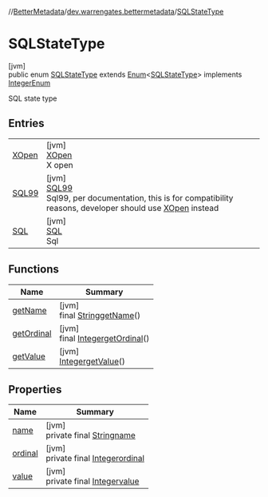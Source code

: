 //[BetterMetadata](../../../index.md)/[dev.warrengates.bettermetadata](../index.md)/[SQLStateType](index.md)

# SQLStateType

[jvm]\
public enum [SQLStateType](index.md) extends [Enum](https://docs.oracle.com/javase/8/docs/api/java/lang/Enum.html)&lt;[SQLStateType](index.md)&gt; implements [IntegerEnum](../-integer-enum/index.md)

SQL state type

## Entries

| | |
|---|---|
| [XOpen](-x-open/index.md) | [jvm]<br>[XOpen](-x-open/index.md)<br>X open |
| [SQL99](-s-q-l99/index.md) | [jvm]<br>[SQL99](-s-q-l99/index.md)<br>Sql99, per documentation, this is for compatibility reasons, developer should use [XOpen](-x-open/index.md) instead |
| [SQL](-s-q-l/index.md) | [jvm]<br>[SQL](-s-q-l/index.md)<br>Sql |

## Functions

| Name | Summary |
|---|---|
| [getName](get-name.md) | [jvm]<br>final [String](https://docs.oracle.com/javase/8/docs/api/java/lang/String.html)[getName](get-name.md)() |
| [getOrdinal](get-ordinal.md) | [jvm]<br>final [Integer](https://docs.oracle.com/javase/8/docs/api/java/lang/Integer.html)[getOrdinal](get-ordinal.md)() |
| [getValue](get-value.md) | [jvm]<br>[Integer](https://docs.oracle.com/javase/8/docs/api/java/lang/Integer.html)[getValue](get-value.md)() |

## Properties

| Name | Summary |
|---|---|
| [name](../-version-column-type/-i-s_-p-s-e-u-d-o_-c-o-l-u-m-n/index.md#-372974862%2FProperties%2F-1216412040) | [jvm]<br>private final [String](https://docs.oracle.com/javase/8/docs/api/java/lang/String.html)[name](../-version-column-type/-i-s_-p-s-e-u-d-o_-c-o-l-u-m-n/index.md#-372974862%2FProperties%2F-1216412040) |
| [ordinal](../-version-column-type/-i-s_-p-s-e-u-d-o_-c-o-l-u-m-n/index.md#-739389684%2FProperties%2F-1216412040) | [jvm]<br>private final [Integer](https://docs.oracle.com/javase/8/docs/api/java/lang/Integer.html)[ordinal](../-version-column-type/-i-s_-p-s-e-u-d-o_-c-o-l-u-m-n/index.md#-739389684%2FProperties%2F-1216412040) |
| [value](-s-q-l/index.md#-1003540800%2FProperties%2F-1216412040) | [jvm]<br>private final [Integer](https://docs.oracle.com/javase/8/docs/api/java/lang/Integer.html)[value](-s-q-l/index.md#-1003540800%2FProperties%2F-1216412040) |
